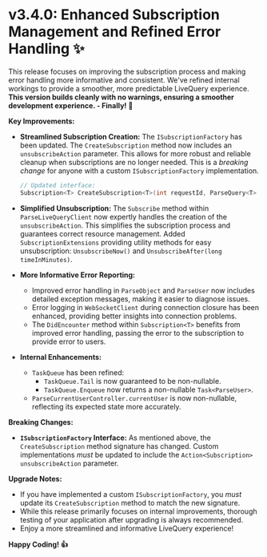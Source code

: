 ﻿
# v3.4.0: Enhanced Subscription Management and Refined Error Handling ✨

This release focuses on improving the subscription process and making error handling more informative and consistent. We've refined internal workings to provide a smoother, more predictable LiveQuery experience. **This version builds cleanly with no warnings, ensuring a smoother development experience. - Finally! 🫡**

**Key Improvements:**

*   **Streamlined Subscription Creation:** The `ISubscriptionFactory` has been updated. The `CreateSubscription` method now includes an `unsubscribeAction` parameter. This allows for more robust and reliable cleanup when subscriptions are no longer needed.  This is a *breaking change* for anyone with a custom `ISubscriptionFactory` implementation.
    ```csharp
    // Updated interface:
    Subscription<T> CreateSubscription<T>(int requestId, ParseQuery<T> query, Action<Subscription> unsubscribeAction) where T : ParseObject;
    ```

*   **Simplified Unsubscription:**  The `Subscribe` method within `ParseLiveQueryClient` now expertly handles the creation of the `unsubscribeAction`. This simplifies the subscription process and guarantees correct resource management.  Added `SubscriptionExtensions` providing utility methods for easy unsubscription: `UnsubscribeNow()` and `UnsubscribeAfter(long timeInMinutes)`.

*   **More Informative Error Reporting:**
    *   Improved error handling in `ParseObject` and `ParseUser` now includes detailed exception messages, making it easier to diagnose issues.
    *   Error logging in `WebSocketClient` during connection closure has been enhanced, providing better insights into connection problems.
    * The `DidEncounter` method within `Subscription<T>` benefits from improved error handling, passing the error to the subscription to provide error to users.

*   **Internal Enhancements:**
    *   `TaskQueue` has been refined:
        *   `TaskQueue.Tail` is now guaranteed to be non-nullable.
        *   `TaskQueue.Enqueue` now returns a non-nullable `Task<ParseUser>`.
    *   `ParseCurrentUserController.currentUser` is now non-nullable, reflecting its expected state more accurately.

**Breaking Changes:**

*   **`ISubscriptionFactory` Interface:** As mentioned above, the `CreateSubscription` method signature has changed. Custom implementations *must* be updated to include the `Action<Subscription> unsubscribeAction` parameter.

**Upgrade Notes:**

*   If you have implemented a custom `ISubscriptionFactory`, you *must* update its `CreateSubscription` method to match the new signature.
*   While this release primarily focuses on internal improvements, thorough testing of your application after upgrading is always recommended.
*   Enjoy a more streamlined and informative LiveQuery experience!

**Happy Coding! 👍**


